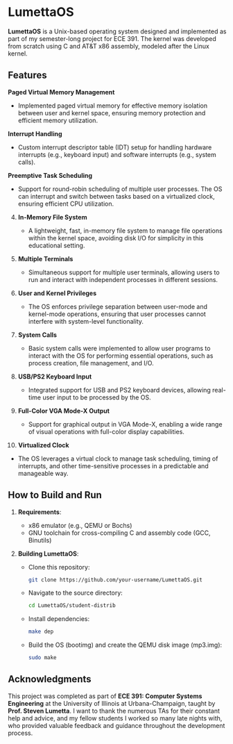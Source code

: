 # LumettaOS

**LumettaOS** is a Unix-based operating system designed and implemented as part of my semester-long project for ECE 391. The kernel was developed from scratch using C and AT&T x86 assembly, modeled after the Linux kernel.

## Features

**Paged Virtual Memory Management**
   - Implemented paged virtual memory for effective memory isolation between user and kernel space, ensuring memory protection and efficient memory utilization.
  
**Interrupt Handling**
   - Custom interrupt descriptor table (IDT) setup for handling hardware interrupts (e.g., keyboard input) and software interrupts (e.g., system calls).
  
**Preemptive Task Scheduling**
   - Support for round-robin scheduling of multiple user processes. The OS can interrupt and switch between tasks based on a virtualized clock, ensuring efficient CPU utilization.

4. **In-Memory File System**
   - A lightweight, fast, in-memory file system to manage file operations within the kernel space, avoiding disk I/O for simplicity in this educational setting.

5. **Multiple Terminals**
   - Simultaneous support for multiple user terminals, allowing users to run and interact with independent processes in different sessions.

6. **User and Kernel Privileges**
   - The OS enforces privilege separation between user-mode and kernel-mode operations, ensuring that user processes cannot interfere with system-level functionality.

7. **System Calls**
   - Basic system calls were implemented to allow user programs to interact with the OS for performing essential operations, such as process creation, file management, and I/O.

8. **USB/PS2 Keyboard Input**
   - Integrated support for USB and PS2 keyboard devices, allowing real-time user input to be processed by the OS.

9. **Full-Color VGA Mode-X Output**
   - Support for graphical output in VGA Mode-X, enabling a wide range of visual operations with full-color display capabilities.

10. **Virtualized Clock**
   - The OS leverages a virtual clock to manage task scheduling, timing of interrupts, and other time-sensitive processes in a predictable and manageable way.

## How to Build and Run

1. **Requirements**:
   - x86 emulator (e.g., QEMU or Bochs)
   - GNU toolchain for cross-compiling C and assembly code (GCC, Binutils)

2. **Building LumettaOS**:
   - Clone this repository:
     ```bash
     git clone https://github.com/your-username/LumettaOS.git
     ```
   - Navigate to the source directory:
     ```bash
     cd LumettaOS/student-distrib
     ```
   - Install dependencies:
     ```bash
     make dep
     ```
   - Build the OS (bootimg) and create the QEMU disk image (mp3.img):
     ```bash
     sudo make
     ```

## Acknowledgments

This project was completed as part of **ECE 391: Computer Systems Engineering** at the University of Illinois at Urbana-Champaign, taught by **Prof. Steven Lumetta**. I want to thank the numerous TAs for their constant help and advice, and my fellow students I worked so many late nights with, who provided valuable feedback and guidance throughout the development process.